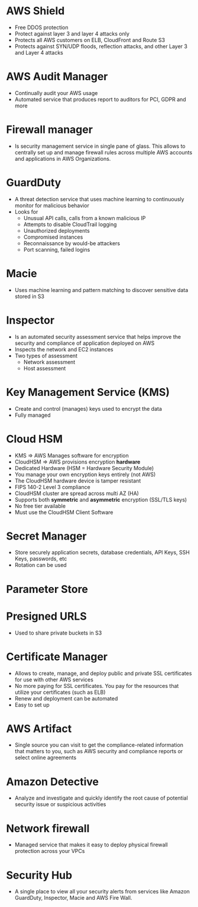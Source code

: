 # AWS Shield

- Free DDOS protection 
- Protect against layer 3 and layer 4 attacks only 
- Protects all AWS customers on ELB, CloudFront and Route S3
- Protects against SYN/UDP floods, reflection attacks, and other Layer 3 and Layer 4 attacks

# AWS Audit Manager 

- Continually audit your AWS usage 
- Automated service that produces report to auditors for PCI, GDPR and more

# Firewall manager 

- Is security management service in single pane of glass. This allows to centrally set up and manage firewall rules
across multiple AWS accounts and applications in AWS Organizations.  

# GuardDuty

- A threat detection service that uses machine learning to continuously monitor for malicious behavior
- Looks for
  - Unusual API calls, calls from a known malicious IP
  - Attempts to disable CloudTrail logging 
  - Unauthorized deployments
  - Compromised instances 
  - Reconnaissance by would-be attackers 
  - Port scanning, failed logins 

# Macie

- Uses machine learning and pattern matching to discover sensitive data stored in S3

# Inspector 

- Is an automated security assessment service that helps improve the security and compliance of application deployed 
  on AWS 
- Inspects the network and EC2 instances
- Two types of assessment 
  - Network assessment 
  - Host assessment 

# Key Management Service (KMS)

- Create and control (manages) keys used to encrypt the data 
- Fully managed 


# Cloud HSM

- KMS => AWS Manages software for encryption
- CloudHSM => AWS provisions encryption **hardware**
- Dedicated Hardware (HSM = Hardware Security Module)
- You manage your own encryption keys entirely (not AWS)
- The CloudHSM hardware device is tamper resistant
- FIPS 140-2 Level 3 compliance
- CloudHSM cluster are spread across multi AZ (HA)
- Supports both **symmetric** and **asymmetric** encryption (SSL/TLS keys)
- No free tier available
- Must use the CloudHSM Client Software

# Secret Manager 

- Store securely application secrets, database credentials, API Keys, SSH Keys, passwords, etc 
- Rotation can be used  

# Parameter Store 


# Presigned URLS 

- Used to share private buckets in S3 

# Certificate Manager

- Allows to create, manage, and deploy public and private SSL certificates for use with other AWS services 
- No more paying for SSL certificates. You pay for the resources that utilize your certificates (such as ELB)
- Renew and deployment can be automated
- Easy to set up 

# AWS Artifact 

- Single source you can visit to get the compliance-related information that matters to you, such as AWS security and 
compliance reports or select online agreements

# Amazon Detective 

- Analyze and investigate and quickly identify the root cause of potential security issue or suspicious activities

# Network firewall 

- Managed service that makes it easy to deploy physical firewall protection across your VPCs

# Security Hub 

- A single place to view all your security alerts from services like Amazon GuardDuty, Inspector, Macie 
and AWS Fire Wall.
